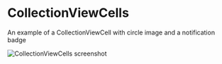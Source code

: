 # CollectionViewCells
An example of a CollectionViewCell with circle image and a notification badge

![CollectionViewCells screenshot](https://github.com/daniochouno/CollectionViewCells/blob/master/Screenshot.png)